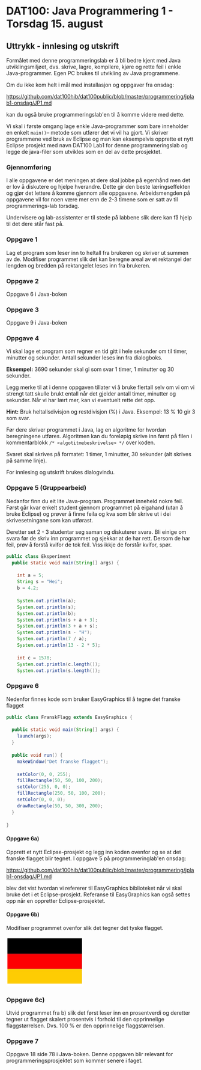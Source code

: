 # DAT100: Java Programmering 1 - Torsdag 15. august

## Uttrykk - innlesing og utskrift

Formålet med denne programmeringslab er å bli bedre kjent med Java utviklingsmiljøet, dvs. skrive, lagre, kompilere, kjøre og rette feil i enkle Java-programmer. Egen PC brukes til utvikling av Java programmene.

Om du ikke kom helt i mål med installasjon og oppgaver fra onsdag:

https://github.com/dat100hib/dat100public/blob/master/programmering/jplab1-onsdag/JP1.md

kan du også bruke programmeringslab'en til å komme videre med dette.

Vi skal i første omgang lage enkle Java-programmer som bare inneholder en enkelt `main()`– metode som utfører det vi vil ha gjort. Vi skriver programmene ved bruk av Eclipse og man kan eksempelvis opprette et nytt Eclipse prosjekt med navn DAT100 Lab1 for denne programmeringslab og legge de java-filer som utvikles som en del av dette prosjektet.

### Gjennomføring

I alle oppgavene er det meningen at dere skal jobbe på egenhånd men det er lov å diskutere og hjelpe hverandre. Dette gir den beste læringseffekten og gjør det lettere å komme gjennom alle oppgavene. Arbeidsmengden på oppgavene vil for noen være mer enn de 2-3 timene som er satt av til programmerings-lab torsdag.

Undervisere og lab-assistenter er til stede på labbene slik dere kan få hjelp til det dere står fast på.

### Oppgave 1

Lag et program som leser inn to heltall fra brukeren og skriver ut summen av de. Modifiser programmet slik det kan beregne areal av et rektangel der lengden og bredden på rektangelet leses inn fra brukeren.

### Oppgave 2

Oppgave 6 i Java-boken

### Oppgave 3

Oppgave 9 i Java-boken

### Oppgave 4

Vi skal lage et program som regner en tid gitt i hele sekunder om til timer, minutter og sekunder. Antall sekunder leses inn fra dialogboks.

**Eksempel:** 3690 sekunder skal gi som svar 1 timer, 1 minutter og 30 sekunder.

Legg merke til at i denne oppgaven tillater vi å bruke flertall selv om vi om vi strengt tatt skulle brukt entall når det gjelder antall timer, minutter og sekunder. Når vi har lært mer, kan vi eventuelt rette det opp.

**Hint:** Bruk heltallsdivisjon og restdivisjon (%) i Java. Eksempel: 13 % 10 gir 3 som svar.

Før dere skriver programmet i Java, lag en algoritme for hvordan beregningene utføres. Algoritmen kan du foreløpig skrive inn først på filen i kommentarblokk `/* <algotitmebeskrivelse> */` over koden.

Svaret skal skrives på formatet: 1 timer, 1 minutter, 30 sekunder (alt skrives på samme linje).

For innlesing og utskrift brukes dialogvindu.

### Oppgave 5 (Gruppearbeid)

Nedanfor finn du eit lite Java-program. Programmet inneheld nokre feil. Først går kvar enkelt student gjennom programmet på eigahand (utan å bruke Eclipse) og prøver å finne feila og kva som blir skrive ut i dei skrivesetningane som kan utførast.

Deretter set 2 - 3 studentar seg saman og diskuterer svara. Bli einige om svara før de skriv inn programmet og sjekkar at de har rett. Dersom de har feil, prøv å forstå kvifor de tok feil. Viss ikkje de forstår kvifor, spør.

```java
public class Eksperiment
  public static void main(String[] args) {

    int a = 5;
    String s = "Hei";
    b = 4.2;

    System.out.println(a);
    System.out.println(s);
    System.out.println(b);
    System.out.println(s + a + 3);
    System.out.println(3 + a + s);
    System.out.println(s - "H");
    System.out.println(7 / a);
    System.out.println(13 - 2 * 5);

    int c = 1578;
    System.out.println(c.length());
    System.out.println(s.length());
```

### Oppgave 6

Nedenfor finnes kode som bruker EasyGraphics til å tegne det franske flagget

```java
public class FranskFlagg extends EasyGraphics {

  public static void main(String[] args) {
    launch(args);
  }

  public void run() {
    makeWindow("Det franske flagget");

    setColor(0, 0, 255);
    fillRectangle(50, 50, 100, 200);
    setColor(255, 0, 0);
    fillRectangle(250, 50, 100, 200);
    setColor(0, 0, 0);
    drawRectangle(50, 50, 300, 200);
  }

}
```

#### Oppgave 6a)

Opprett et nytt Eclipse-prosjekt og legg inn koden ovenfor og se at det franske flagget blir tegnet. I oppgave 5 på programmeringlab'en onsdag:

https://github.com/dat100hib/dat100public/blob/master/programmering/jplab1-onsdag/JP1.md

blev det vist hvordan vi refererer til EasyGraphics biblioteket når vi skal bruke det i et Eclipse-prosjekt. Referanse til EasyGraphics kan også settes opp når en oppretter Eclipse-prosjektet. 

#### Oppgave 6b)

Modifiser programmet ovenfor slik det tegner det tyske flagget.

![](assets/markdown-img-paste-20190808132425839.png)

### Oppgave 6c)

Utvid programmet fra b) slik det først leser inn en prosentverdi og deretter tegner ut flagget skalert prosentvis i forhold til den opprinnelige flaggstørrelsen. Dvs. 100 % er den opprinnelige flaggstørrelsen.

### Oppgave 7

Oppgave 18 side 78 i Java-boken. Denne oppgaven blir relevant for programmeringsprosjektet som kommer senere i faget.
